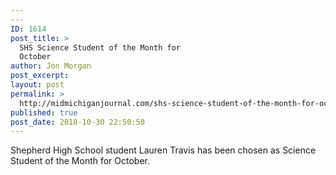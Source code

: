 ```yaml
---
---
ID: 1614
post_title: >
  SHS Science Student of the Month for
  October
author: Jon Morgan
post_excerpt:
layout: post
permalink: >
  http://midmichiganjournal.com/shs-science-student-of-the-month-for-october
published: true
post_date: 2018-10-30 22:50:50
---
```

<p>Shepherd High School student Lauren Travis has been chosen as Science Student of the Month for October.</p>